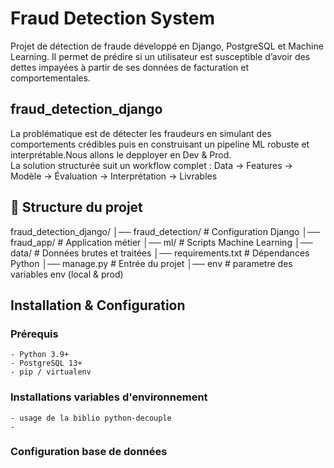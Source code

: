 # Fraud Detection System

Projet de détection de fraude développé en Django, PostgreSQL et Machine Learning.
Il permet de prédire si un utilisateur est susceptible d’avoir des dettes impayées
à partir de ses données de facturation et comportementales.


## fraud_detection_django
La problématique est de détecter les fraudeurs en simulant des comportements crédibles puis en construisant un pipeline ML robuste et interprétable.Nous allons le depployer en  Dev & Prod.  
La solution structurée suit un workflow complet : Data → Features → Modèle → Évaluation → Interprétation → Livrables



## 📂 Structure du projet

fraud_detection_django/
│── fraud_detection/        # Configuration Django
│── fraud_app/              # Application métier
│── ml/                     # Scripts Machine Learning
│── data/                   # Données brutes et traitées
│── requirements.txt        # Dépendances Python
│── manage.py               # Entrée du projet
│── env                     # parametre des variables env (local & prod)


## Installation & Configuration

### Prérequis
    - Python 3.9+
    - PostgreSQL 13+
    - pip / virtualenv

### Installations variables d'environnement
    - usage de la biblio python-decouple
    - 
    
### **Configuration base de données**